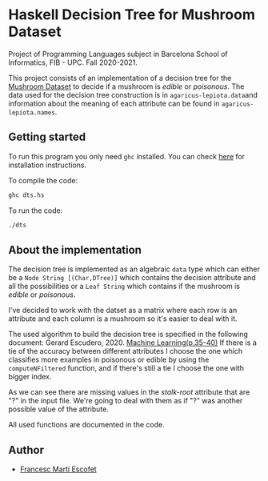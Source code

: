 # Haskell Decision Tree for Mushroom Dataset

Project of Programming Languages subject in Barcelona School of Informatics, FIB - UPC.
Fall 2020-2021.

This project consists of an implementation of a decision tree for the [Mushroom Dataset](https://archive.ics.uci.edu/ml/datasets/Mushroom) to decide if a mushroom is *edible* or *poisonous*.
The data used for the decision tree construction is in `agaricus-lepiota.data`and information about the meaning of each attribute can be found in `agaricus-lepiota.names`.

## Getting started
To run this program you only need `ghc` installed. You can check [here](https://www.haskell.org/platform/) for installation instructions.

To compile the code:
```bash
ghc dts.hs
```

To run the code:
```bash
./dts
```

## About the implementation
The decision tree is implemented as an algebraic `data` type which can either be a `Node String [(Char,DTree)]` which contains the decision attribute and all the possibilities or a `Leaf String` which contains if the mushroom is *edible* or *poisonous*.

I've decided to work with the datset as a matrix where each row is an attribute and each column is a mushroom so it's easier to deal with it.

The used algorithm to build the decision tree is specified in the following document:
Gerard Escudero, 2020. [Machine Learning(p.35-40)](https://gebakx.github.io/ml/#35)
If there is a tie of the accuracy between different attributes I choose the one which classifies more examples in poisonous or edible by using the `computeNFiltered` function, and if there's still a tie I choose the one with bigger index.

As we can see there are missing values in the *stalk-root* attribute that are "?" in the input file. We're going to deal with them as if "?" was another possible value of the attribute.

All used functions are documented in the code.
## Author
- [Francesc Martí Escofet](https://github.com/fmartiescofet)